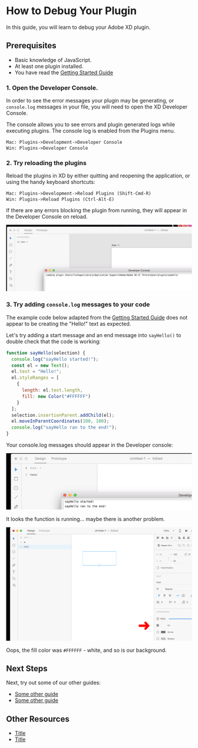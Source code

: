 # How to Debug Your Plugin

In this guide, you will learn to debug your Adobe XD plugin.

<!-- Image or GIF if necessary -->

<!-- doctoc command config: -->
<!-- $ doctoc ./readme.md --title "## Contents" --entryprefix 1. --gitlab --maxlevel 3 -->

<!-- START doctoc generated TOC please keep comment here to allow auto update -->
<!-- DON'T EDIT THIS SECTION, INSTEAD RE-RUN doctoc TO UPDATE -->

## Prerequisites

- Basic knowledge of JavaScript.
- At least one plugin installed.
- You have read the [Getting Started Guide](https://github.com/AdobeXD/Plugin-Guides/tree/master/Guides/getting-started-guide)

### 1. Open the Developer Console.

In order to see the error messages your plugin may be generating, or `console.log` messages in your file, you will need to open the XD Developer Console.

The console allows you to see errors and plugin generated logs while executing plugins. The console log is enabled from the Plugins menu.

```
Mac: Plugins->Development->Developer Console
Win: Plugins->Developer Console
```

### 2. Try reloading the plugins

Reload the plugins in XD by either quitting and reopening the application, or using the handy keyboard shortcuts:

```
Mac: Plugins->Development->Reload Plugins (Shift-Cmd-R)
Win: Plugins->Reload Plugins (Ctrl-Alt-E)
```

If there are any errors blocking the plugin from running, they will appear in the Developer Console on reload.

![reload-plugins](.meta/readme-assets/reload-plugins.png)

### 3. Try adding `console.log` messages to your code

The example code below adapted from the [Getting Started Guide](https://github.com/AdobeXD/Plugin-Guides/tree/master/Guides/getting-started-guide) does not appear to be creating the "Hello!" text as expected.

Let's try adding a start message and an end message into `sayHello()` to double check that the code is working:

```javascript
function sayHello(selection) {
  console.log("sayHello started!");
  const el = new Text();
  el.text = "Hello!";
  el.styleRanges = [
    {
      length: el.text.length,
      fill: new Color("#FFFFFF")
    }
  ];
  selection.insertionParent.addChild(el);
  el.moveInParentCoordinates(100, 100);
  console.log("sayHello ran to the end!");
}
```

Your console.log messages should appear in the Developer console:

![start-message](.meta/readme-assets/start-message.png)

It looks the function is running... maybe there is another problem.

![wrong-color](.meta/readme-assets/wrong-color.png)

Oops, the fill color was `#FFFFFF` - white, and so is our background.

## Next Steps

Next, try out some of our other guides:

- [Some other guide](some-other-guide)
- [Some other guide](some-other-guide)

## Other Resources

- [Title](link)
- [Title](link)
